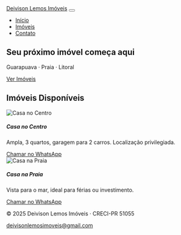 <!DOCTYPE html>
<html lang="pt-BR">
<head>
  <meta charset="UTF-8">
  <meta name="viewport" content="width=device-width, initial-scale=1.0">
  <title>Deivison Lemos Imóveis</title>
  <link href="https://cdn.jsdelivr.net/npm/bootstrap@5.3.3/dist/css/bootstrap.min.css" rel="stylesheet">
  <link rel="stylesheet" href="style.css">
</head>
<body>
  <!-- Navbar -->
  <nav class="navbar navbar-expand-lg navbar-dark bg-dark">
    <div class="container">
      <a class="navbar-brand fw-bold" href="#">Deivison Lemos Imóveis</a>
      <button class="navbar-toggler" type="button" data-bs-toggle="collapse" data-bs-target="#menu">
        <span class="navbar-toggler-icon"></span>
      </button>
      <div class="collapse navbar-collapse" id="menu">
        <ul class="navbar-nav ms-auto">
          <li class="nav-item"><a class="nav-link active" href="#">Início</a></li>
          <li class="nav-item"><a class="nav-link" href="#imoveis">Imóveis</a></li>
          <li class="nav-item"><a class="nav-link" href="#contato">Contato</a></li>
        </ul>
      </div>
    </div>
  </nav>

  <!-- Hero Banner -->
  <section class="bg-dark text-light text-center p-5">
    <h1 class="display-5">Seu próximo imóvel começa aqui</h1>
    <p class="lead">Guarapuava · Praia · Litoral</p>
    <a href="#imoveis" class="btn btn-warning btn-lg mt-3">Ver Imóveis</a>
  </section>

  <!-- Imóveis -->
  <section id="imoveis" class="container my-5">
    <h2 class="text-center mb-4">Imóveis Disponíveis</h2>
    <div class="row g-4">
      <div class="col-md-4">
        <div class="card shadow">
          <img src="img/casa1.jpg" class="card-img-top" alt="Casa no Centro">
          <div class="card-body">
            <h5 class="card-title">Casa no Centro</h5>
            <p class="card-text">Ampla, 3 quartos, garagem para 2 carros. Localização privilegiada.</p>
            <a href="https://wa.me/5542988368121" class="btn btn-outline-success w-100">Chamar no WhatsApp</a>
          </div>
        </div>
      </div>
      <div class="col-md-4">
        <div class="card shadow">
          <img src="img/casa2.jpg" class="card-img-top" alt="Casa na Praia">
          <div class="card-body">
            <h5 class="card-title">Casa na Praia</h5>
            <p class="card-text">Vista para o mar, ideal para férias ou investimento.</p>
            <a href="https://wa.me/5542988368121" class="btn btn-outline-success w-100">Chamar no WhatsApp</a>
          </div>
        </div>
      </div>
    </div>
  </section>

  <!-- Contato -->
  <footer id="contato" class="bg-dark text-light text-center p-4">
    <p class="mb-1">© 2025 Deivison Lemos Imóveis · CRECI-PR 51055</p>
    <a href="mailto:deivisonlemosimoveis@gmail.com" class="text-warning">deivisonlemosimoveis@gmail.com</a>
  </footer>

  <script src="https://cdn.jsdelivr.net/npm/bootstrap@5.3.3/dist/js/bootstrap.bundle.min.js"></script>
</body>
</html><!--
Arquivo: site_imobiliario.html
O que fazer:![WhatsApp Image 2025-09-09 at 09 28 58](https://github.com/user-attachments/assets/c3c0a3ff-c974-47d0-b52d-4cacafd528ff)

1) Coloque este arquivo no seu repositório GitHub Pages (pasta root ou branch gh-pages).
2) Crie a pasta /assets e envie seu logo como assets/logo.png (use o nome exato) e a imagem de fundo como assets/logo-bg.jpg (opcional).
3) Se quiser atualizar os imóveis sem mexer no HTML, crie properties.json na raiz do site (exemplo já embutido).
4) Alterar telefone/email: procure as constantes PHONE e EMAIL no script abaixo.

Este arquivo é responsivo, moderno, usa paleta marrom+dourado do seu logo e permite filtros: compra/locação, tipo e cidade.
-->

<!doctype html>
<html lang="pt-BR">
<head>
  <meta charset="utf-8">
  <meta name="viewport" content="width=device-width,initial-scale=1">
  <title>Deivison Lemos Imóveis</title>
  <meta name="description" content="Imóveis - Deivison Lemos Imóveis">
  <style>
    :root{
      --marrom:#8B5E3C; /* fundo */
      --marrom-esc:#5A3825;
      --dourado:#D4AF37; /* destaque */
      --branco:#ffffff;
      --cinza:#f3f3f3;
      --card-shadow: 0 6px 18px rgba(34,34,34,0.08);
      --radius:12px;
      --maxw:1100px;
    }
    *{box-sizing:border-box}
    body{font-family:Segoe UI, Roboto, Arial, sans-serif;margin:0;color:#222;background:linear-gradient(180deg,var(--cinza) 0%, #fff 100%)}

    /* header */
    header{background:var(--marrom);color:var(--branco);padding:20px 12px}
    .wrap{max-width:var(--maxw);margin:0 auto}
    .topbar{display:flex;align-items:center;justify-content:space-between;gap:12px}
    .brand{display:flex;align-items:center;gap:14px}
    .brand img{height:56px;width:56px;object-fit:contain;border-radius:8px;background:var(--branco)}
    .brand h1{font-size:20px;margin:0}
    nav a{color:var(--branco);text-decoration:none;margin-left:18px;font-weight:600}

    /* hero */
    .hero{background:var(--marrom-esc);color:var(--branco);padding:36px 12px;border-bottom:6px solid rgba(0,0,0,0.05)}
    .hero-inner{display:flex;align-items:center;gap:24px;flex-wrap:wrap}
    .hero-title{flex:1}
    .hero-title h2{margin:0;font-size:28px}
    .hero-title p{margin:6px 0 0}
    .hero-logo{width:140px;height:120px;background-image:url('assets/logo-bg.jpg');background-size:cover;background-position:center;border-radius:10px;box-shadow:var(--card-shadow)}

    /* filtros */
    .filters{background:var(--cinza);padding:18px;border-radius:10px;margin-top:14px;display:flex;gap:12px;flex-wrap:wrap}
    .filters select,.filters input{padding:10px;border-radius:8px;border:1px solid #ddd;min-width:160px}
    .filters .btn{background:var(--dourado);border:none;padding:10px 16px;border-radius:8px;font-weight:700;cursor:pointer}

    /* grid imóveis */
    main{padding:40px 12px}
    .grid{display:grid;grid-template-columns:repeat(3,1fr);gap:20px;max-width:var(--maxw);margin:0 auto}
    .card{background:var(--branco);padding:18px;border-radius:var(--radius);box-shadow:var(--card-shadow);display:flex;flex-direction:column;align-items:center;text-align:center}
    .card img{height:120px;width:100%;object-fit:cover;border-radius:8px;margin-bottom:12px}
    .card h3{margin:6px 0 4px}
    .card p{margin:6px 0;color:#666}
    .price{font-weight:800;color:var(--marrom-esc);margin:8px 0}
    .wa{background:linear-gradient(180deg,#13b159,#10a64f);color:#fff;padding:10px 14px;border-radius:8px;text-decoration:none;font-weight:700;display:inline-block}

    /* footer */
    footer{background:var(--marrom);color:var(--branco);padding:24px 12px;margin-top:30px}
    footer .foot-inner{max-width:var(--maxw);margin:0 auto;display:flex;justify-content:space-between;align-items:center}

    /* responsivo */
    @media (max-width:1000px){.grid{grid-template-columns:repeat(2,1fr)}.brand img{height:48px;width:48px}}
    @media (max-width:700px){.grid{grid-template-columns:1fr}.hero-inner{flex-direction:column;align-items:flex-start}.hero-logo{width:100%;height:140px}}

    /* destaque dourado para títulos */
    .gold{color:var(--dourado)}
  </style>
</head>
<body>
  <header>
    <div class="wrap topbar">
      <div class="brand">
        <img src="assets/logo.png" alt="logo">
        <div>
          <h1>Deivison Lemos Imóveis</h1>
          <div style="font-size:13px;opacity:0.9">Guarapuava • Praia — Compra e Locação</div>
        </div>
      </div>
      <nav>
        <a href="#inicio">Início</a>
        <a href="#imoveis">Imóveis</a>
        <a href="#contato">Contato</a>
      </nav>
    </div>
  </header>

  <section class="hero">
    <div class="wrap hero-inner">
      <div class="hero-title">
        <h2 class="gold">Seu próximo imóvel começa aqui</h2>
        <p>Filtro rápido, lista de imóveis na página inicial e contato com um clique no WhatsApp.</p>
        <div class="filters" style="margin-top:12px">
          <select id="transType" aria-label="Compra ou Locação">
            <option value="">Compra ou Locação</option>
            <option value="compra">Compra</option>
            <option value="locacao">Locação</option>
          </select>
          <select id="tipo" aria-label="Tipo de imóvel">
            <option value="">Tipo (Casa, Apartamento, Terreno)</option>
            <option value="casa">Casa</option>
            <option value="apartamento">Apartamento</option>
            <option value="terreno">Terreno</option>
            <option value="mansao">Mansão</option>
          </select>
          <select id="cidade" aria-label="Cidade">
            <option value="">Cidade (Guarapuava ou Praia)</option>
            <option value="guarapuava">Guarapuava</option>
            <option value="praia">Praia</option>
          </select>
          <input id="search" placeholder="Procurar por nome ou detalhe" />
          <button class="btn" id="buscar">Buscar</button>
          <button class="btn" id="limpar">Limpar</button>
        </div>
      </div>
      <div class="hero-logo" title="Logo de fundo"></div>
    </div>
  </section>

  <main id="imoveis">
    <div class="wrap" style="text-align:center;margin-bottom:22px">
      <h2 style="margin:0;font-size:26px">Imóveis Disponíveis</h2>
      <p style="color:#666;margin-top:6px">Clique em "Falar no WhatsApp" para entrar em contato direto.</p>
    </div>

    <div class="grid wrap" id="grid"></div>

    <div style="max-width:var(--maxw);margin:28px auto;text-align:center;color:#666">
      <small>Para adicionar ou editar imóveis: abra o arquivo <code>properties.json</code> na raiz do site e atualize os dados (ex: título, preço, cidade, tipo, foto).</small>
    </div>
  </main>

  <footer id="contato">
    <div class="foot-inner wrap">
      <div>
        <strong>Deivison Lemos Imóveis</strong>
        <div style="font-size:14px;margin-top:6px">Telefone/WhatsApp: <span id="phone-footer"></span></div>
        <div style="font-size:13px;margin-top:6px">Email: <span id="email-footer"></span></div>
      </div>
      <div>© 2025 Deivison Lemos Imóveis. Todos os direitos reservados.</div>
    </div>
  </footer>

  <script>
    // === CONFIGURE AQUI ===
    const PHONE = "+55 42 98836-8121"; // formato para WhatsApp
    const EMAIL = "deivisonlemosimoveis@gmail.com";
    // =======================

    document.getElementById('phone-footer').innerText = PHONE;
    document.getElementById('email-footer').innerText = EMAIL;

    // Exemplo de imóveis. Você pode substituir criando um arquivo properties.json na raiz com o mesmo formato.
    const defaultProperties = [
      {
        "id":1,
        "title":"Casa no Centro",
        "description":"3 quartos, 2 banheiros, garagem para 2 carros.",
        "price":"R$ 350.000",
        "type":"casa",
        "trans":"compra",
        "city":"guarapuava",
        "image":"https://images.unsplash.com/photo-1560185127-6a1ff0b3a9c1?auto=format&fit=crop&w=800&q=60"
      },
      {
        "id":2,
        "title":"Apartamento Moderno",
        "description":"2 quartos, 1 suíte, vista panorâmica.",
        "price":"R$ 280.000",
        "type":"apartamento",
        "trans":"compra",
        "city":"praia",
        "image":"https://images.unsplash.com/photo-1570129477492-45c003edd2be?auto=format&fit=crop&w=800&q=60"
      },
      {
        "id":3,
        "title":"Mansão de Luxo",
        "description":"5 suítes, piscina, área gourmet.",
        "price":"R$ 1.200.000",
        "type":"mansao",
        "trans":"compra",
        "city":"praia",
        "image":"https://images.unsplash.com/photo-1600585154340-be6161a56a0c?auto=format&fit=crop&w=800&q=60"
      }
    ];

    // Tenta carregar properties.json (se existir). Se não, usa defaultProperties.
    async function loadProperties(){
      try{
        const resp = await fetch('properties.json', {cache:'no-store'});
        if(!resp.ok) throw new Error('no json');
        const data = await resp.json();
        return data;
      }catch(e){
        return defaultProperties;
      }
    }

    function createCard(p){
      const div = document.createElement('div');
      div.className = 'card';
      div.innerHTML = `\n        <img src="${p.image}" alt="${escapeHtml(p.title)}">\n        <h3 class="gold">${escapeHtml(p.title)}</h3>\n        <p>${escapeHtml(p.description)}</p>\n        <div class="price">${escapeHtml(p.price)}</div>\n        <a class="wa" href="https://wa.me/${phoneForWa(PHONE)}?text=${encodeURIComponent('Olá Deivison! Tenho interesse no imóvel: '+p.title)}" target="_blank">Falar no WhatsApp</a>\n      `;
      return div;
    }

    function phoneForWa(ph){
      // remove espaços, parênteses, traços
      return ph.replace(/[^+0-9]/g,'').replace(/^\+/, '');
    }

    function escapeHtml(s){
      return String(s).replace(/[&<>\"]/g, function(c){return{'&':'&amp;','<':'&lt;','>':'&gt;','"':'&quot;'}[c];});
    }

    function renderGrid(props){
      const grid = document.getElementById('grid');
      grid.innerHTML = '';
      if(!props || props.length===0){
        grid.innerHTML = '<div style="grid-column:1/-1;text-align:center;color:#666;padding:40px">Nenhum imóvel encontrado.</div>';
        return;
      }
      props.forEach(p=>{
        grid.appendChild(createCard(p));
      });
    }

    // filtros
    function applyFilters(all){
      const trans = document.getElementById('transType').value;
      const tipo  = document.getElementById('tipo').value;
      const cidade = document.getElementById('cidade').value;
      const term = document.getElementById('search').value.trim().toLowerCase();
      const filtered = all.filter(p=>{
        if(trans && p.trans!==trans) return false;
        if(tipo && p.type!==tipo) return false;
        if(cidade && p.city!==cidade) return false;
        if(term){
          const t = (p.title+' '+p.description+' '+p.price).toLowerCase();
          if(!t.includes(term)) return false;
        }
        return true;
      });
      renderGrid(filtered);
    }

    // eventos
    document.getElementById('buscar').addEventListener('click', async ()=>{ applyFilters(window._ALL_PROPS || []); });
    document.getElementById('limpar').addEventListener('click', ()=>{ document.getElementById('transType').value='';document.getElementById('tipo').value='';document.getElementById('cidade').value='';document.getElementById('search').value=''; renderGrid(window._ALL_PROPS || []); });

    // pesquisa ao digitar Enter
    document.getElementById('search').addEventListener('keydown', (e)=>{ if(e.key==='Enter') applyFilters(window._ALL_PROPS || []);});

    // inicia
    (async ()=>{
      const props = await loadProperties();
      window._ALL_PROPS = props;
      renderGrid(props);
    })();
  </script>
</body>
</html>

[blackbox-output-code-UG5WW4TER5.txt](https://github.com/user-attachments/files/22176111/blackbox-output-code-UG5WW4TER5.txt)
# Deivison Lemos Imóveis

Site simples para venda de imóveis, desenvolvido em HTML, CSS e JavaScript puro. O site apresenta uma lista de imóveis disponíveis, seção sobre a imobiliária e formulário de contato.

## Funcionalidades

- Exibição de imóveis com fotos, descrição e preço.
- Formulário de contato com campo oculto para indicar interesse no imóvel.
- Layout responsivo para dispositivos móveis e desktop.
- Navegação simples com menu fixo.

## Como usar

1. Abra o arquivo `index.html` em qualquer navegador moderno.
2. Navegue pelas seções: Imóveis, Sobre e Contato.
3. Clique em "Quero Saber Mais" em qualquer imóvel para preencher automaticamente o formulário de contato com o imóvel selecionado.
4. Preencha o formulário e envie a mensagem (no exemplo atual, o envio é simulado).

## Como publicar

### Opção 1: GitHub Pages (gratuito)

- Crie um repositório no GitHub.
- Faça upload do arquivo `index.html`.
- Ative o GitHub Pages nas configurações do repositório.
- Configure seu domínio personalizado no GitHub Pages e no Registro.br.

### Opção 2: Hospedagem paga

- Contrate um serviço de hospedagem (ex: Hostinger, Locaweb).
- Faça upload do arquivo `index.html` para a pasta pública (ex: public_html).
- Configure o domínio para apontar para a hospedagem via DNS.

## Personalização

- Substitua as imagens dos imóveis pelos seus próprios arquivos.
- Ajuste textos e preços conforme necessário.
- Para envio real do formulário, integre com serviços como Formspree, EmailJS ou crie backend próprio.

## Contato

Para dúvidas ou suporte, entre em contato:

- Email: contato@deivisonlemosimoveis.com.br
- Telefone: (42) 98836-8121
---

© 2024 Deivison Lemos Imóveis - Todos os direitos reservados.
        [
          {
            "id":1,
            "title":"Casa no Centro",
            "description":"3 quartos, 2 banheiros, garagem para 2 carros.",
            "price":"R$ 350.000",
            "type":"casa",
            "trans":"compra",
            "city":"guarapuava",
            "image":"https://images.unsplash.com/photo-1560185127-6a1ff0b3a9c1?auto=format&fit=crop&w=800&q=60"
          },
          {
            "id":2,
            "title":"Apartamento Moderno",
            "description":"2 quartos, 1 suíte, vista panorâmica.",
            "price":"R$ 280.000",
            "type":"apartamento",
            "trans":"compra",
            "city":"praia",
            "image":"https://images.unsplash.com/photo-1570129477492-45c003edd2be?auto=format&fit=crop&w=800&q=60"
          }
          // Adicione mais imóveis aqui
        ]
        
